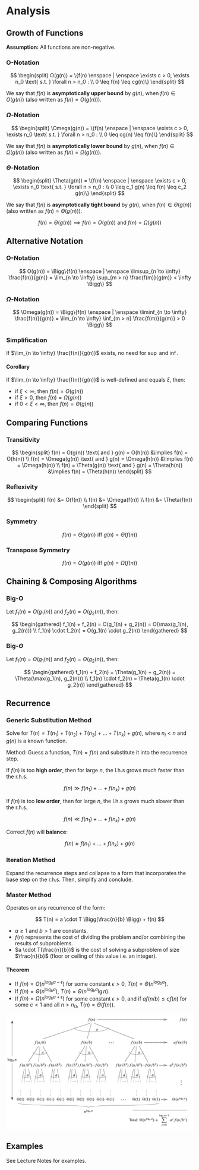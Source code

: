 # Analysis

## Growth of Functions

**Assumption:** All functions are non-negative.

### O-Notation

$$
\begin{split}
O(g(n)) = \{f(n) \enspace | \enspace \exists c > 0, \exists n_0 \text{ s.t. } \forall n > n_0 : \\ 0 \leq f(n) \leq cg(n)\}
\end{split}
$$

We say that $f(n)$ is **asymptotically upper bound** by $g(n)$, when $f(n) \in O(g(n))$ (also written as $f(n) = O(g(n))$).

### $\Omega$-Notation

$$
\begin{split}
\Omega(g(n)) = \{f(n) \enspace | \enspace \exists c > 0, \exists n_0 \text{ s.t. } \forall n > n_0 : \\ 0 \leq cg(n) \leq f(n)\}
\end{split}
$$

We say that $f(n)$ is **asymptotically lower bound** by $g(n)$, when $f(n) \in \Omega(g(n))$ (also written as $f(n) = \Omega(g(n))$).

### $\Theta$-Notation

$$
\begin{split}
\Theta(g(n)) = \{f(n) \enspace | \enspace \exists c > 0, \exists n_0 \text{ s.t. } \forall n > n_0 : \\ 0 \leq c_1 g(n) \leq f(n) \leq c_2 g(n)\}
\end{split}
$$

We say that $f(n)$ is **asymptotically tight bound** by $g(n)$, when $f(n) \in \Theta(g(n))$ (also written as $f(n) = \Theta(g(n))$).

$$
f(n) = \Theta(g(n)) \implies f(n) = O(g(n)) \text{ and } f(n) = \Omega(g(n))
$$

## Alternative Notation

### O-Notation

$$
O(g(n)) = \Bigg\{f(n) \enspace | \enspace \limsup_{n \to \infty} \frac{f(n)}{g(n)} = \lim_{n \to \infty} \sup_{m > n} \frac{f(m)}{g(m)} < \infty \Bigg\}
$$

### $\Omega$-Notation

$$
\Omega(g(n)) = \Bigg\{f(n) \enspace | \enspace \liminf_{n \to \infty} \frac{f(n)}{g(n)} = \lim_{n \to \infty} \inf_{m > n} \frac{f(m)}{g(m)} > 0 \Bigg\}
$$

### Simplification

If $\lim_{n \to \infty} \frac{f(n)}{g(n)}$ exists, no need for $\sup$ and $\inf$.

#### Corollary

If $\lim_{n \to \infty} \frac{f(n)}{g(n)}$ is well-defined and equals $\xi$, then:

- if $\xi < \infty$, then $f(n) = O(g(n))$
- if $\xi > 0$, then $f(n) = \Omega(g(n))$
- if $0 < \xi < \infty$, then $f(n) = \Theta(g(n))$

## Comparing Functions

### Transitivity

$$
\begin{split}
f(n) = O(g(n)) \text{ and } g(n) = O(h(n)) &\implies f(n) = O(h(n)) \\
f(n) = \Omega(g(n)) \text{ and } g(n) = \Omega(h(n)) &\implies f(n) = \Omega(h(n)) \\
f(n) = \Theta(g(n)) \text{ and } g(n) = \Theta(h(n)) &\implies f(n) = \Theta(h(n))
\end{split}
$$

### Reflexivity

$$
\begin{split}
f(n) &= O(f(n)) \\
f(n) &= \Omega(f(n)) \\
f(n) &= \Theta(f(n))
\end{split}
$$

### Symmetry

$$
f(n) = \Theta(g(n)) \text { iff } g(n) = \Theta(f(n))
$$

### Transpose Symmetry

$$
f(n) = O(g(n)) \text { iff } g(n) = \Omega(f(n))
$$

## Chaining & Composing Algorithms

### Big-O

Let $f_1(n) = O(g_1(n))$ and $f_2(n) = O(g_2(n))$, then:

$$
\begin{gathered}
f_1(n) + f_2(n) = O(g_1(n) + g_2(n)) = O(\max(g_1(n), g_2(n))) \\
f_1(n) \cdot f_2(n) = O(g_1(n) \cdot g_2(n))
\end{gathered}
$$

### Big-$\Theta$

Let $f_1(n) = \Theta(g_1(n))$ and $f_2(n) = \Theta(g_2(n))$, then:

$$
\begin{gathered}
f_1(n) + f_2(n) = \Theta(g_1(n) + g_2(n)) = \Theta(\max(g_1(n), g_2(n))) \\
f_1(n) \cdot f_2(n) = \Theta(g_1(n) \cdot g_2(n))
\end{gathered}
$$

## Recurrence

### Generic Substitution Method

Solve for $T(n) = T(n_1) + T(n_2) + T(n_3) + \hdots + T(n_k) + g(n)$, where $n_i < n$ and $g(n)$ is a known function.

Method: Guess a function, $T(n) = f(n)$ and substitute it into the recurrence step.

If $f(n)$ is too **high order**, then for large $n$, the l.h.s grows much faster than the r.h.s.

$$
f(n) \gg f(n_1) + \hdots + f(n_k) + g(n)
$$

If $f(n)$ is too **low order**, then for large $n$, the l.h.s grows much slower than the r.h.s.

$$
f(n) \ll f(n_1) + \hdots + f(n_k) + g(n)
$$

Correct $f(n)$ will **balance**:

$$
f(n) \approx f(n_1) + \hdots + f(n_k) + g(n)
$$

### Iteration Method

Expand the recurrence steps and collapse to a form that incorporates the base step on the r.h.s. Then, simplify and conclude.

### Master Method

Operates on any recurrence of the form:

$$
T(n) = a \cdot T \Bigg(\frac{n}{b} \Bigg) + f(n)
$$

- $a \geq 1$ and $b > 1$ are constants.
- $f(n)$ represents the cost of dividing the problem and/or combining the results of subproblems.
- $a \cdot T(\frac{n}{b})$ is the cost of solving a subproblem of size $\frac{n}{b}$ (floor or ceiling of this value i.e. an integer).

#### Theorem

- If $f(n) = O(n^{\log_b a - \epsilon})$ for some constant $\epsilon > 0$, $T(n) = \Theta({n^{\log_b a}})$.
- If $f(n) = \Theta(n^{\log_b a})$, $T(n) = \Theta({n^{\log_b a}} \lg n)$.
- If $f(n) = \Omega(n^{\log_b a + \epsilon})$ for some constant $\epsilon > 0$, and if $af(n / b) \leq cf(n)$ for some $c < 1$ and all $n > n_0$, $T(n) = \Theta(f(n))$.

![Master Theorem](img/Master%20Theorem.png)

## Examples

See Lecture Notes for examples.
